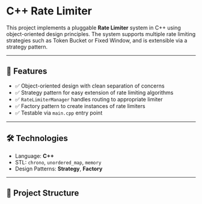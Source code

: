 # C++ Rate Limiter

This project implements a pluggable **Rate Limiter** system in C++ using object-oriented design principles. The system supports multiple rate limiting strategies such as Token Bucket or Fixed Window, and is extensible via a strategy pattern.

---

## 🚀 Features

- ✅ Object-oriented design with clean separation of concerns
- ✅ Strategy pattern for easy extension of rate limiting algorithms
- ✅ `RateLimiterManager` handles routing to appropriate limiter
- ✅ Factory pattern to create instances of rate limiters
- ✅ Testable via `main.cpp` entry point

---

## 🛠️ Technologies

- Language: **C++**
- STL: `chrono`, `unordered_map`, `memory`
- Design Patterns: **Strategy**, **Factory**

---

## 📁 Project Structure

